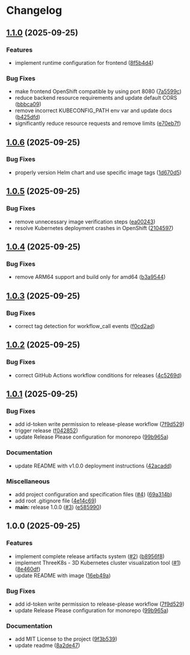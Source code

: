 # Changelog

## [1.1.0](https://github.com/stianfro/threek8s/compare/v1.0.6...v1.1.0) (2025-09-25)


### Features

* implement runtime configuration for frontend ([8f5b4d4](https://github.com/stianfro/threek8s/commit/8f5b4d4b9cc71b3e9ae8d7744aa5de1b6fd03c1f))


### Bug Fixes

* make frontend OpenShift compatible by using port 8080 ([7a5599c](https://github.com/stianfro/threek8s/commit/7a5599c0650753374882b150e344b1d9f5d98b34))
* reduce backend resource requirements and update default CORS ([bbbca09](https://github.com/stianfro/threek8s/commit/bbbca09b8228221c329058f0dbfc70887729f3fd))
* remove incorrect KUBECONFIG_PATH env var and update docs ([b425dfd](https://github.com/stianfro/threek8s/commit/b425dfd68cc2b864886b639af7e5c77978549e5c))
* significantly reduce resource requests and remove limits ([e70eb7f](https://github.com/stianfro/threek8s/commit/e70eb7f99b0f2360c8c8b63b5c92ee3695b58dcb))

## [1.0.6](https://github.com/stianfro/threek8s/compare/v1.0.5...v1.0.6) (2025-09-25)


### Bug Fixes

* properly version Helm chart and use specific image tags ([1d670d5](https://github.com/stianfro/threek8s/commit/1d670d5bb02cb679a1bb721549f1c0e337e832c3))

## [1.0.5](https://github.com/stianfro/threek8s/compare/v1.0.4...v1.0.5) (2025-09-25)


### Bug Fixes

* remove unnecessary image verification steps ([ea00243](https://github.com/stianfro/threek8s/commit/ea002436f3d99f620dd7dd46497b3a4a634e9b79))
* resolve Kubernetes deployment crashes in OpenShift ([2104597](https://github.com/stianfro/threek8s/commit/2104597237ab64f2bb0517313752a3a98155bd47))

## [1.0.4](https://github.com/stianfro/threek8s/compare/v1.0.3...v1.0.4) (2025-09-25)


### Bug Fixes

* remove ARM64 support and build only for amd64 ([b3a9544](https://github.com/stianfro/threek8s/commit/b3a954441b0ef2579c7e6101d593d07e3e83309c))

## [1.0.3](https://github.com/stianfro/threek8s/compare/v1.0.2...v1.0.3) (2025-09-25)


### Bug Fixes

* correct tag detection for workflow_call events ([f0cd2ad](https://github.com/stianfro/threek8s/commit/f0cd2ad72e8cec1eeb03591f197ca537dac70e1e))

## [1.0.2](https://github.com/stianfro/threek8s/compare/v1.0.1...v1.0.2) (2025-09-25)


### Bug Fixes

* correct GitHub Actions workflow conditions for releases ([4c5269d](https://github.com/stianfro/threek8s/commit/4c5269d934465d1348c4a39f9fbe8fa2781a15fd))

## [1.0.1](https://github.com/stianfro/threek8s/compare/v1.0.0...v1.0.1) (2025-09-25)


### Bug Fixes

* add id-token write permission to release-please workflow ([7f9d529](https://github.com/stianfro/threek8s/commit/7f9d529f2acecf7bf67a3e91cb77cc5113a2a656))
* trigger release ([f042852](https://github.com/stianfro/threek8s/commit/f042852c59cd1766938d543ab681c243e6153af3))
* update Release Please configuration for monorepo ([99b965a](https://github.com/stianfro/threek8s/commit/99b965a5f0c005d9fb3fbf2773cf214ab7d8b18e))


### Documentation

* update README with v1.0.0 deployment instructions ([42acadd](https://github.com/stianfro/threek8s/commit/42acaddf4531a103336f35194e7f93ee7d1a84df))


### Miscellaneous

* add project configuration and specification files ([#4](https://github.com/stianfro/threek8s/issues/4)) ([69a314b](https://github.com/stianfro/threek8s/commit/69a314b1cbc3a784998d8a7085e6f4e84af0d53b))
* add root .gitignore file ([4e14c69](https://github.com/stianfro/threek8s/commit/4e14c6927b5640ceedb6d2e7affc2ae9ef65d14e))
* **main:** release 1.0.0 ([#3](https://github.com/stianfro/threek8s/issues/3)) ([e585990](https://github.com/stianfro/threek8s/commit/e585990df8e25a6d389180198d7341a369a4c0ad))

## 1.0.0 (2025-09-25)


### Features

* implement complete release artifacts system ([#2](https://github.com/stianfro/threek8s/issues/2)) ([b8956f8](https://github.com/stianfro/threek8s/commit/b8956f8c4b38b58f5acfea08ec4f8cd992e106c6))
* implement ThreeK8s - 3D Kubernetes cluster visualization tool ([#1](https://github.com/stianfro/threek8s/issues/1)) ([8e460df](https://github.com/stianfro/threek8s/commit/8e460df0ded5ce19a88d70d9f48883188203b54e))
* update README with image ([16eb49a](https://github.com/stianfro/threek8s/commit/16eb49a282df30a3c46bb21a68a1cfc1cb1deefa))


### Bug Fixes

* add id-token write permission to release-please workflow ([7f9d529](https://github.com/stianfro/threek8s/commit/7f9d529f2acecf7bf67a3e91cb77cc5113a2a656))
* update Release Please configuration for monorepo ([99b965a](https://github.com/stianfro/threek8s/commit/99b965a5f0c005d9fb3fbf2773cf214ab7d8b18e))


### Documentation

* add MIT License to the project ([9f3b539](https://github.com/stianfro/threek8s/commit/9f3b539d20b4ecde8320a48f252f0c223bb493e5))
* update readme ([8a2de47](https://github.com/stianfro/threek8s/commit/8a2de479b2b3691a3884646550f632509fc4126f))
